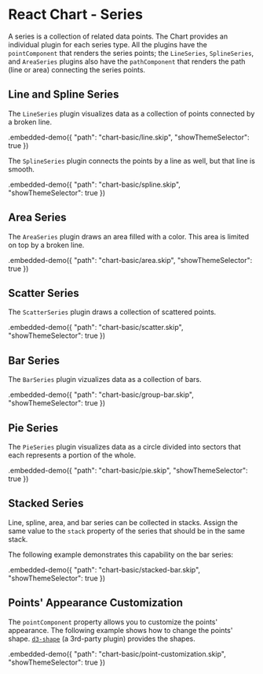 # React Chart - Series

A series is a collection of related data points. The Chart provides an individual plugin for each series type. All the plugins have the `pointComponent` that renders the series points; the `LineSeries`, `SplineSeries`, and `AreaSeries` plugins also have the `pathComponent` that renders the path (line or area) connecting the series points.

## Line and Spline Series

The `LineSeries` plugin visualizes data as a collection of points connected by a broken line.

.embedded-demo({ "path": "chart-basic/line.skip", "showThemeSelector": true })

The `SplineSeries` plugin connects the points by a line as well, but that line is smooth.

.embedded-demo({ "path": "chart-basic/spline.skip", "showThemeSelector": true })

## Area Series

The `AreaSeries` plugin draws an area filled with a color. This area is limited on top by a broken line.

.embedded-demo({ "path": "chart-basic/area.skip", "showThemeSelector": true })

## Scatter Series

The `ScatterSeries` plugin draws a collection of scattered points.

.embedded-demo({ "path": "chart-basic/scatter.skip", "showThemeSelector": true })

## Bar Series

The `BarSeries` plugin vizualizes data as a collection of bars.

.embedded-demo({ "path": "chart-basic/group-bar.skip", "showThemeSelector": true })

## Pie Series

The `PieSeries` plugin visualizes data as a circle divided into sectors that each represents a portion of the whole.

.embedded-demo({ "path": "chart-basic/pie.skip", "showThemeSelector": true })

## Stacked Series

Line, spline, area, and bar series can be collected in stacks. Assign the same value to the `stack` property of the series that should be in the same stack.

The following example demonstrates this capability on the bar series:

.embedded-demo({ "path": "chart-basic/stacked-bar.skip", "showThemeSelector": true })

## Points' Appearance Customization

The `pointComponent` property allows you to customize the points' appearance. The following example shows how to change the points' shape. [`d3-shape`](https://github.com/d3/d3-shape/blob/master/README.md) (a 3rd-party plugin) provides the shapes.

.embedded-demo({ "path": "chart-basic/point-customization.skip", "showThemeSelector": true })
